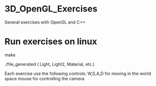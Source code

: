 # 3D_OpenGL_Exercises
Several exercises with OpenGL and C++

# Run exercises on linux
make

./file_generated ( Light, Light2, Material, etc.)

Each exercise use the following controls:
W,S,A,D for moving in the world space
mouse for controlling the camera
